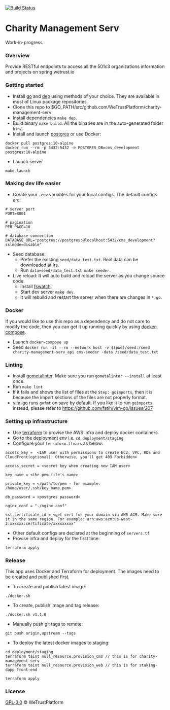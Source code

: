 [![Build Status](https://travis-ci.org/WeTrustPlatform/charity-management-serv.svg?branch=master)](https://travis-ci.org/WeTrustPlatform/charity-management-serv)

# Charity Management Serv
Work-in-progress


### Overview
Provide RESTful endpoints to access all the 501c3 organizations information and projects on spring.wetrust.io


### Getting started
- Install [go](https://golang.org/) and [dep](https://golang.github.io/dep/docs/installation.html) using methods of your choice.  They are available in most of Linux package repositories.
- Clone this repo to $GO_PATH/src/github.com/WeTrustPlatform/charity-management-serv
- Install dependencies `make dep`.
- Build binary `make build`. All the binaries are in the auto-generated folder `bin/`.
- Install and launch [postgres](https://www.postgresql.org/download/) or use Docker:
```
docker pull postgres:10-alpine
docker run --rm -p 5432:5432 -e POSTGRES_DB=cms_development postgres:10-alpine
```
- Launch server
```
make launch
```


### Making dev life easier
- Create your `.env` variables for your local configs. The default configs are:
```
# server port
PORT=8001

# pagination
PER_PAGE=10

# database connection
DATABASE_URL="postgres://postgres:@localhost:5432/cms_development?sslmode=disable"
```
- Seed database:
  * Prefer the existing `seed/data_test.txt`. Real data can be downloaded at [irs](https://www.irs.gov/charities-non-profits/tax-exempt-organization-search-bulk-data-downloads).
  * Run `data=seed/data_test.txt make seeder`.
- Live reload: It will auto build and reload the server as you change source code.
  * Install [fswatch](https://github.com/emcrisostomo/fswatch).
  * Start dev server `make dev`.
  * It will rebuild and restart the server when there are changes in `*.go`.


### Docker
If you would like to use this repo as a dependency and do not care to modify the code, then you can get it up running quickly by using [docker-compose](https://docs.docker.com/compose/).
  * Launch `docker-compose up`
  * Seed `docker run -it --rm --network host -v $(pwd)/seed:/seed charity-management-serv_api cms-seeder -data /seed/data_test.txt`


### Linting
- Install [gometalinter](https://github.com/alecthomas/gometalinter). Make sure you run `gometalinter --install` at least once.
- Run `make lint`
- If it fails and shows the list of files at the `Step: goimports`, then it is because the import sections of the files are not properly format.
- [vim-go](https://github.com/fatih/vim-go) runs `gofmt` on save by default. If you like it to run `goimports` instead, please refer to https://github.com/fatih/vim-go/issues/207


### Setting up infrastructure
- Use [terraform](https://www.terraform.io/) to provise the AWS infra and deploy docker containers.
- Go to the deployment env i.e. `cd deployment/staging`
- Configure your `terraform.tfvars` as below:
```
access_key =  <IAM user with permissions to create EC2, VPC, RDS and CloudFront(optional). Otherwise, you'll get 403 Forbidden>

access_secret = <secret key when creating new IAM user>

key_name = <the pem file's name>

private_key = </path/to/pem - for example: /home/user/.ssh/key_name.pem>

db_password = <postgres password>

nginx_conf = "./nginx.conf"

ssl_certificate_id = <get cert for your domain via AWS ACM. Make sure it in the same region. For example: arn:aws:acm:us-west-2:xxxxxx:certificate/xxxxxxxxx"
```
- Other default configs are declared at the beginning of `servers.tf`
- Provise infra and deploy for the first time:
```
terraform apply
```


### Release
This app uses Docker and Terraform for deployment. The images need to be created and published first.

- To create and publish latest image:
```
./docker.sh
```

- To create, publish image and tag release:
```
./docker.sh v1.1.0
```

- Manually push git tags to remote:
```
git push origin,upstream --tags
```

- To deploy the latest docker images to staging:
```
cd deployment/staging
terraform taint null_resource.provision_cms // this is for charity-management-serv
terraform taint null_resource.provision_web // this is for staking-dapp front-end

terraform apply
```


### License
[GPL-3.0](https://www.gnu.org/licenses/gpl-3.0.txt) &copy; WeTrustPlatform
